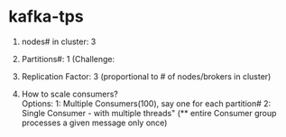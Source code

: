 # kafka-tps

1. nodes# in cluster: 3
		
2. Partitions#: 1 (Challenge: 
		
3. Replication Factor: 3 (proportional to # of nodes/brokers in cluster)
		
4. How to scale consumers?	
  Options:
    1: Multiple Consumers(100), say one for each partition# 
    2: Single Consumer - with multiple threads"
		 (** entire Consumer group processes a given message only once)
